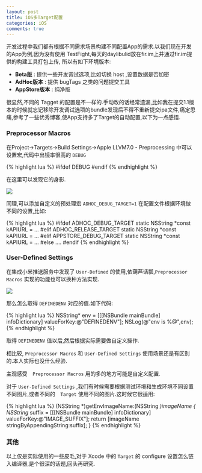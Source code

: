 ```yaml
---
layout: post
title: iOS多Target配置
categories: iOS
comments: true
---
```



开发过程中我们都有根据不同需求场景构建不同配置App的需求.以我们现在开发的App为例,因为没有使用 TestFight,每天的daylibulid放在fir.im上并通过fir.im提供的构建工具打包上传, 所以有如下环境版本:

- **Beta版** : 提供一些开发调试选项,比如切换 host ,设置数据是否加密
- **AdHoc版本** : 提供 bugTags 之类的问题提交工具
- **AppStore版本** : 纯净版

很显然,不同的 Tagget 的配置是不一样的.手动改的话经常遗漏,比如我在提交1.1版本的时候就忘记移除开发调试选项的bundle发现后不得不重新提交ipa文件,痛定思痛,参考了一些优秀博客,使App支持多了Target的自动配置,以下为一点感悟.

### Preprocessor Macros
在Project->Targets->Build Settings->Apple LLVM7.0 - Preprocessing 中可以设置宏,代码中出镜率很高的 `DEBUG`

{% highlight lua %}
#ifdef DEBUG
#endif
{% endhighlight %}


在这里可以发现它的身影.

![](http://7u2qbg.com1.z0.glb.clouddn.com/Screen_Shot_2016-01-25_at_16_06_41.jpg)

同理,可以添加自定义的预处理宏 `ADHOC_DEBUG_TARGET=1`
在配置文件根据环境做不同的设置,比如:

{% highlight lua %}
#ifdef ADHOC_DEBUG_TARGET
    static NSString *const kAPIURL = ...
#elif ADHOC_RELEASE_TARGET
    static NSString *const kAPIURL = ...
#elif APPSTORE_DEBUG_TARGET
    static NSString *const kAPIURL = ...
#else
    ....
#endif
{% endhighlight %}

### User-Defined Settings
在集成小米推送服务中发现了 `User-Defined` 的使用,依葫芦话瓢,`Preprocessor Macros` 实现的功能也可以换种方法实现.

![](http://7u2qbg.com1.z0.glb.clouddn.com/Screen_Shot_2016-01-25_at_16_23_12.jpg)

那么怎么取得 `DEFINEDENV` 对应的值.如下代码:

{% highlight lua %}
NSString* env = [[[NSBundle mainBundle] infoDictionary] valueForKey:@"DEFINEDENV"];
NSLog(@"env is %@",env);
{% endhighlight %}


取得 `DEFINEDENV` 值以后,然后根据实际需要做自定义操作.

相比较, `Preprocessor Macros` 和 `User-Defined Settings` 使用场景还是有区别的.本人实际也没什么经验.

主观感受　`Preprocessor Macros` 用的多的地方可能是自定义配置.

对于 `User-Defined Settings` ,我们有时候需要根据测试环境和生成环境不同设置不同图片,或者不同的　`Target` 使用不同的图片.这时候它很适用:

{% highlight lua %}
(NSString *)getEnvImageName:(NSString *)imageName
{
    NSString* suffix = [[[NSBundle mainBundle] infoDictionary] valueForKey:@"IMAGE_SUFFIX"];
    return [imageName stringByAppendingString:suffix];
}
{% endhighlight %}

### 其他
以上仅是实际使用的一些皮毛,对于 Xcode 中的 `Target` 的 configure 设置怎么链入编译器,是个很深的话题,回头再研究.
